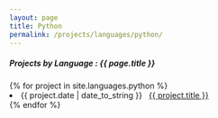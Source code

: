 ```yaml
---
layout: page
title: Python
permalink: /projects/languages/python/
---
```


<h5> Projects by Language : {{ page.title }} </h5>

<div class="card">
{% for project in site.languages.python %}
  <li class="language-project"><span>{{ project.date | date_to_string }}</span> &nbsp; <a href="{{ project.url }}">{{ project.title }}</a></li>
{% endfor %}

</div>
